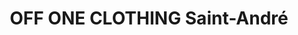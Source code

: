 ---
title: "OFF ONE CLOTHING Saint-André"
url: /saint-andre/off-one-clothing-saint-andre/
shop: vêtements
---